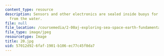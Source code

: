 ```yaml
---
content_type: resource
description: Sensors and other electronics are sealed inside buoys for protection
  from the water.
file: null
file_location: /coursemedia/2-00aj-exploring-sea-space-earth-fundamentals-of-engineering-design-spring-2009/57012d926faf1901b106ec77c45f0da7_20.jpg
file_type: image/jpeg
resourcetype: Image
title: 20.jpg
uid: 57012d92-6faf-1901-b106-ec77c45f0da7
---
```

